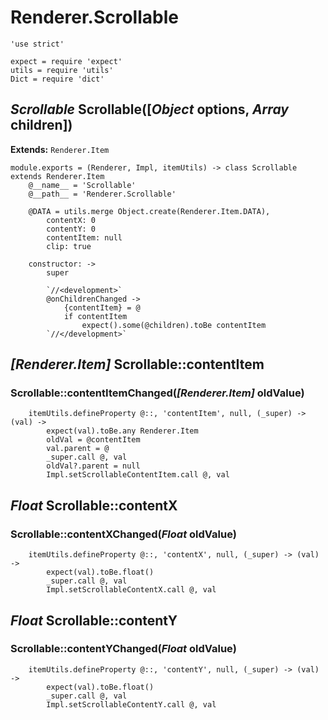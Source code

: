 Renderer.Scrollable
===================

	'use strict'

	expect = require 'expect'
	utils = require 'utils'
	Dict = require 'dict'

*Scrollable* Scrollable([*Object* options, *Array* children])
-------------------------------------------------------------

**Extends:** `Renderer.Item`

	module.exports = (Renderer, Impl, itemUtils) -> class Scrollable extends Renderer.Item
		@__name__ = 'Scrollable'
		@__path__ = 'Renderer.Scrollable'

		@DATA = utils.merge Object.create(Renderer.Item.DATA),
			contentX: 0
			contentY: 0
			contentItem: null
			clip: true

		constructor: ->
			super

			`//<development>`
			@onChildrenChanged ->
				{contentItem} = @
				if contentItem
					expect().some(@children).toBe contentItem
			`//</development>`

*[Renderer.Item]* Scrollable::contentItem
-----------------------------------------

### Scrollable::contentItemChanged(*[Renderer.Item]* oldValue)

		itemUtils.defineProperty @::, 'contentItem', null, (_super) -> (val) ->
			expect(val).toBe.any Renderer.Item
			oldVal = @contentItem
			val.parent = @
			_super.call @, val
			oldVal?.parent = null
			Impl.setScrollableContentItem.call @, val

*Float* Scrollable::contentX
----------------------------

### Scrollable::contentXChanged(*Float* oldValue)

		itemUtils.defineProperty @::, 'contentX', null, (_super) -> (val) ->
			expect(val).toBe.float()
			_super.call @, val
			Impl.setScrollableContentX.call @, val

*Float* Scrollable::contentY
----------------------------

### Scrollable::contentYChanged(*Float* oldValue)

		itemUtils.defineProperty @::, 'contentY', null, (_super) -> (val) ->
			expect(val).toBe.float()
			_super.call @, val
			Impl.setScrollableContentY.call @, val